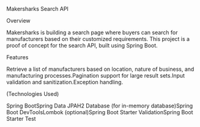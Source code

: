 Makersharks Search API

Overview 

Makersharks is building a search page where buyers can search for manufacturers based on their customized requirements. This project is a proof of concept for the search API, built using Spring Boot.

Features

Retrieve a list of manufacturers based on location, nature of business, and manufacturing processes.Pagination support for large result sets.Input validation and sanitization.Exception handling.

(Technologies Used)

Spring BootSpring Data JPAH2 Database (for in-memory database)Spring Boot DevToolsLombok (optional)Spring Boot Starter ValidationSpring Boot Starter Test
